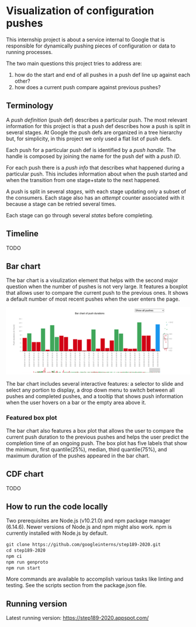 # Visualization of configuration pushes

This internship project is about a service internal to Google that is responsible for dynamically pushing pieces of configuration or data to running processes.

The two main questions this project tries to address are:

1. how do the start and end of all pushes in a push def line up against each other?
2. how does a current push compare against previous pushes?

## Terminology

A _push definition_ (push def) describes a particular push. The most relevant information for this project is that a push def describes how a push is split in several stages. At Google the push defs are organized in a tree hierarchy but, for simplicity, in this project we only used a flat list of push defs.

Each push for a particular push def is identified by a _push handle_. The handle is composed by joining the name for the push def with a _push ID_.

For each push there is a _push info_ that describes what happened during a particular push. This includes information about when the push started and when the transition from one stage+state to the next happened.

A push is split in several _stages_, with each stage updating only a subset of the consumers. Each stage also has an _attempt_ counter associated with it because a stage can be retried several times.

Each stage can go through several _states_ before completing.

## Timeline

TODO

## Bar chart

The bar chart is a visulization element that helps with the second major question when the number of pushes is not very large. It features a boxplot that allows user to compare the current push to the previous ones.
It shows a default number of most recent pushes when the user enters the page. 

![Bar Chart](/images/barchart-static.png?raw=true "Bar Chart")

The bar chart includes several interactive features: a selector to slide and select any portion to display, a drop down menu to switch between all pushes and completed pushes, and a tooltip that shows push information when the user hovers on a bar or the empty area above it.  

### Featured box plot

 The bar chart also features a box plot that allows the user to compare the current push duration to the previous pushes and helps the user predict the completion time of an ongoing push. The box plot has five labels that show the minimum, first quantile(25%), median, third quantile(75%), and maximum duration of the pushes appeared in the bar chart.

## CDF chart

TODO

## How to run the code locally

Two prerequisites are Node.js (v10.21.0) and npm package manager  (6.14.6). Newer versions of Node.js and npm might also work. npm is currently installed with Node.js by default.

    git clone https://github.com/googleinterns/step189-2020.git
    cd step189-2020
    npm ci
    npm run genproto
    npm run start

More commands are available to accomplish various tasks like linting and testing. See the scripts section from the package.json file.

## Running version

Latest running version: https://step189-2020.appspot.com/
